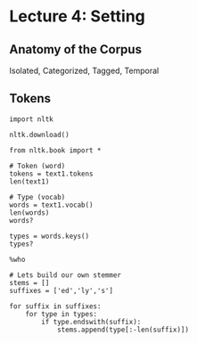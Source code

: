 # Lecture 4: Setting

## Anatomy of the Corpus

Isolated, Categorized, Tagged, Temporal

## Tokens
```
import nltk

nltk.download()

from nltk.book import *

# Token (word)
tokens = text1.tokens
len(text1)

# Type (vocab)
words = text1.vocab()
len(words)
words?

types = words.keys()
types?

%who

# Lets build our own stemmer
stems = []
suffixes = ['ed','ly','s']

for suffix in suffixes:
    for type in types:
        if type.endswith(suffix):
            stems.append(type[:-len(suffix)])

